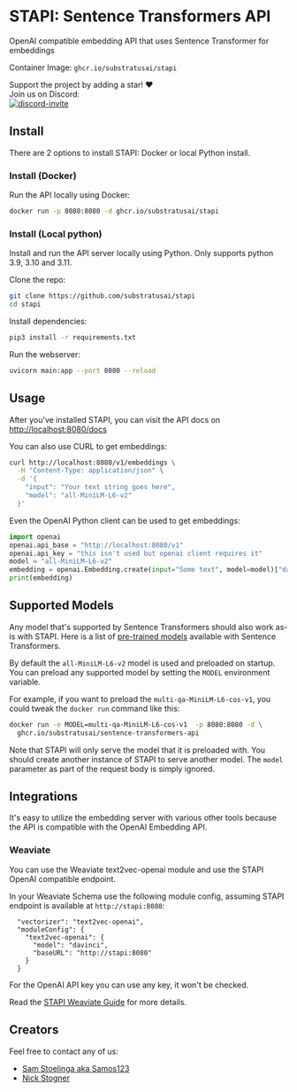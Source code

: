 # STAPI: Sentence Transformers API

OpenAI compatible embedding API that uses Sentence Transformer for embeddings

Container Image: `ghcr.io/substratusai/stapi`

Support the project by adding a star! ❤️  
Join us on Discord:  
<a href="https://discord.gg/JeXhcmjZVm">
<img alt="discord-invite" src="https://dcbadge.vercel.app/api/server/JeXhcmjZVm?style=flat">
</a>

## Install
There are 2 options to install STAPI: Docker or local Python install.

### Install (Docker)
Run the API locally using Docker:
```bash
docker run -p 8080:8080 -d ghcr.io/substratusai/stapi
```

### Install (Local python)
Install and run the API server locally using Python. Only supports python 3.9, 3.10 and 3.11.

Clone the repo:
```bash
git clone https://github.com/substratusai/stapi
cd stapi
```

Install dependencies:
```bash
pip3 install -r requirements.txt
```

Run the webserver:
```bash
uvicorn main:app --port 8080 --reload
```

## Usage
After you've installed STAPI,
you can visit the API docs on [http://localhost:8080/docs](http://localhost:8080/docs)

You can also use CURL to get embeddings:
```bash
curl http://localhost:8080/v1/embeddings \
  -H "Content-Type: application/json" \
  -d '{
    "input": "Your text string goes here",
    "model": "all-MiniLM-L6-v2"
  }'
```

Even the OpenAI Python client can be used to get embeddings:
```python
import openai
openai.api_base = "http://localhost:8080/v1"
openai.api_key = "this isn't used but openai client requires it"
model = "all-MiniLM-L6-v2"
embedding = openai.Embedding.create(input="Some text", model=model)["data"][0]["embedding"]
print(embedding)
```

## Supported Models
Any model that's supported by Sentence Transformers should also work as-is
with STAPI.
Here is a list of [pre-trained models](https://www.sbert.net/docs/pretrained_models.html) available with Sentence Transformers.

By default the `all-MiniLM-L6-v2` model is used and preloaded on startup. You
can preload any supported model by setting the `MODEL` environment variable.

For example, if you want to preload the `multi-qa-MiniLM-L6-cos-v1`, you
could tweak the `docker run` command like this:
```bash
docker run -e MODEL=multi-qa-MiniLM-L6-cos-v1  -p 8080:8080 -d \
  ghcr.io/substratusai/sentence-transformers-api
```

Note that STAPI will only serve the model that it is preloaded with. You
should create another instance of STAPI to serve another model. The `model`
parameter as part of the request body is simply ignored.


## Integrations
It's easy to utilize the embedding server with various other tools because
the API is compatible with the OpenAI Embedding API.

### Weaviate
You can use the Weaviate text2vec-openai module and use the
STAPI OpenAI compatible endpoint.

In your Weaviate Schema
use the following module config, assuming STAPI endpoint
is available at `http://stapi:8080`:
```
  "vectorizer": "text2vec-openai",
  "moduleConfig": {
    "text2vec-openai": {
      "model": "davinci",
      "baseURL": "http://stapi:8080"
    }
  }
```
For the OpenAI API key you can use any key, it won't be checked.

Read the [STAPI Weaviate Guide](https://github.com/substratusai/stapi/tree/main/weaviate) for more details.

## Creators
Feel free to contact any of us:
* [Sam Stoelinga aka Samos123](https://www.linkedin.com/in/samstoelinga/)
* [Nick Stogner](https://www.linkedin.com/in/nstogner/)
